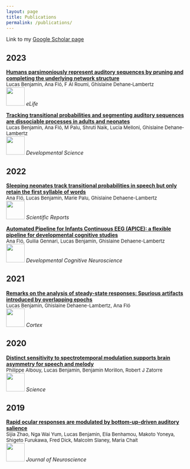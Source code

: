 ```yaml
---
layout: page
title: Publications
permalink: /publications/
--- 
```


Link to my [Google Scholar page](https://scholar.google.fr/citations?user=cOj0n3oAAAAJ&hl=fr)
## 2023
[**Humans parsimoniously represent auditory sequences by pruning and completing the underlying network structure**](https://elifesciences.org/articles/86430#abstract)  
<font size="2"> Lucas Benjamin, Ana Fló, F Al Roumi, Ghislaine Dehane‐Lambertz</font>  
<img src="https://lucaswbenjamin.github.io/pages/publications/Log_elife.png" height="50"> *eLife* 

[**Tracking transitional probabilities and segmenting auditory sequences are dissociable processes in adults and neonates**](https://lucaswbenjamin.github.io/pages/publications/Benjamin-2022-DevelopmentalScience.pdf)  
<font size="2"> Lucas Benjamin, Ana Fló, M Palu, Shruti Naik, Lucia Melloni, Ghislaine Dehane‐Lambertz</font>  
<img src="https://lucaswbenjamin.github.io/pages/publications/Log_DevSci.pdf"  height="50"> *Developmental Science*

## 2022
[**Sleeping neonates track transitional probabilities in speech but only retain the first syllable of words**](https://lucaswbenjamin.github.io/pages/publications/Flo2022ScientificReports.pdf)  
<font size="2"> Ana Fló, Lucas Benjamin, Marie Palu, Ghislaine Dehaene-Lambertz </font>  
<img src="https://lucaswbenjamin.github.io/pages/publications/Log_SciRep.jpg" height="50"> *Scientific Reports*

[**Automated Pipeline for Infants Continuous EEG (APICE): a flexible pipeline for developmental cognitive studies**](https://lucaswbenjamin.github.io/pages/publications/APICE.pdf)  
<font size="2"> Ana Fló, Guilia Gennari, Lucas Benjamin, Ghislaine Dehaene-Lambertz </font>  
<img src="https://lucaswbenjamin.github.io/pages/publications/Log_DevCogNeur.jpeg" height="50"> *Developmental Cognitive Neuroscience*

## 2021

[**Remarks on the analysis of steady-state responses: Spurious artifacts introduced by overlapping epochs**](https://lucaswbenjamin.github.io/pages/publications/Benjamin_et_al_Cortex2021.pdf)  
<font size="2"> Lucas Benjamin, Ghislaine Dehaene-Lambertz, Ana Fló </font>  
<img src="https://lucaswbenjamin.github.io/pages/publications/Log_Cortex.jpeg" height="50"> *Cortex*

## 2020

[**Distinct sensitivity to spectrotemporal modulation supports brain asymmetry for speech and melody**](https://lucaswbenjamin.github.io/pages/publications/albouy_et_al_science_2020.pdf)  
<font size="2"> Philippe Albouy, Lucas Benjamin, Benjamin Morillon, Robert J Zatorre </font>  
<img src="https://lucaswbenjamin.github.io/pages/publications/Log_Science.jpg" height="50"> *Science*


## 2019

[**Rapid ocular responses are modulated by bottom-up-driven auditory salience**](https://lucaswbenjamin.github.io/pages/publications/Zhao_et_al_JNeuro.pdf)  
<font size="2"> Sijia Zhao, Nga Wai Yum, Lucas Benjamin, Elia Benhamou, Makoto Yoneya, Shigeto Furukawa, Fred Dick, Malcolm Slaney, Maria Chait </font>   
<img src="https://lucaswbenjamin.github.io/pages/publications/Log_JNeuro.png" height="50"> *Journal of Neuroscience*
